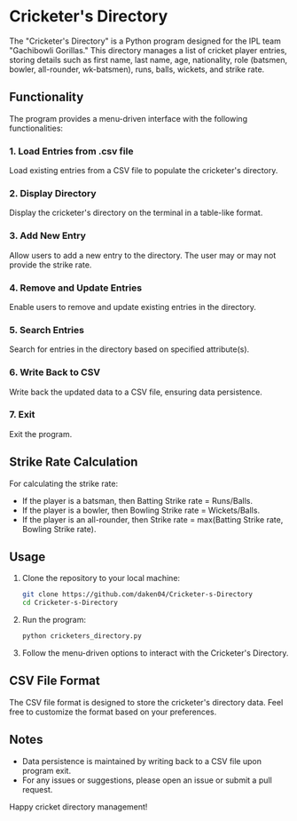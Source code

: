 # Cricketer's Directory

The "Cricketer's Directory" is a Python program designed for the IPL team "Gachibowli Gorillas." This directory manages a list of cricket player entries, storing details such as first name, last name, age, nationality, role (batsmen, bowler, all-rounder, wk-batsmen), runs, balls, wickets, and strike rate.

## Functionality

The program provides a menu-driven interface with the following functionalities:

### 1. Load Entries from .csv file

Load existing entries from a CSV file to populate the cricketer's directory.

### 2. Display Directory

Display the cricketer's directory on the terminal in a table-like format.

### 3. Add New Entry

Allow users to add a new entry to the directory. The user may or may not provide the strike rate.

### 4. Remove and Update Entries

Enable users to remove and update existing entries in the directory.

### 5. Search Entries

Search for entries in the directory based on specified attribute(s).

### 6. Write Back to CSV

Write back the updated data to a CSV file, ensuring data persistence.

### 7. Exit

Exit the program.

## Strike Rate Calculation

For calculating the strike rate:
- If the player is a batsman, then Batting Strike rate = Runs/Balls.
- If the player is a bowler, then Bowling Strike rate = Wickets/Balls.
- If the player is an all-rounder, then Strike rate = max(Batting Strike rate, Bowling Strike rate).

## Usage

1. Clone the repository to your local machine:

    ```bash
    git clone https://github.com/daken04/Cricketer-s-Directory
    cd Cricketer-s-Directory
    ```

2. Run the program:

    ```bash
    python cricketers_directory.py
    ```

3. Follow the menu-driven options to interact with the Cricketer's Directory.

## CSV File Format

The CSV file format is designed to store the cricketer's directory data. Feel free to customize the format based on your preferences.

## Notes

- Data persistence is maintained by writing back to a CSV file upon program exit.
- For any issues or suggestions, please open an issue or submit a pull request.

Happy cricket directory management!
